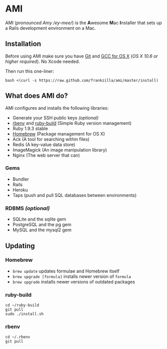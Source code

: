 # AMI

AMI (_pronounced Amy /ey-mee/_) is the **A**wesome **M**ac **I**nstaller that sets up a Rails development environment on a Mac.

## Installation

Before using AMI make sure you have [Git](http://git-scm.com/) and [GCC for OS X](https://github.com/kennethreitz/osx-gcc-installer) (_OS X 10.6 or higher required_). No Xcode needed.

Then run this one-liner:

    bash <(curl -s https://raw.github.com/frankzilla/ami/master/install)

## What does AMI do?

AMI configures and installs the following libraries:

* Generate your SSH public keys _(optional)_
* [rbenv](https://github.com/sstephenson/rbenv) and [ruby-build](https://github.com/sstephenson/ruby-build) (Simple Ruby version management)
* Ruby 1.9.3 stable
* [Homebrew](https://github.com/mxcl/homebrew) (Package management for OS X)
* Ack (A tool for searching within files)
* Redis (A key-value data store)
* ImageMagick (An image manipulation library)
* Nginx (The web server that can)

### Gems

* Bundler
* Rails
* Heroku
* Taps (push and pull SQL databases between environments)

### RDBMS _(optional)_

* SQLite and the sqlite gem
* PostgreSQL and the pg gem
* MySQL and the mysql2 gem

## Updating

### Homebrew

* `brew update` updates formulae and Homebrew itself
* `brew upgrade [formula]` installs newer version of `formula`
* `brew upgrade` installs newer versions of outdated packages


### ruby-build

    cd ~/ruby-build
    git pull
    sudo ./install.sh

### rbenv

    cd ~/.rbenv
    git pull